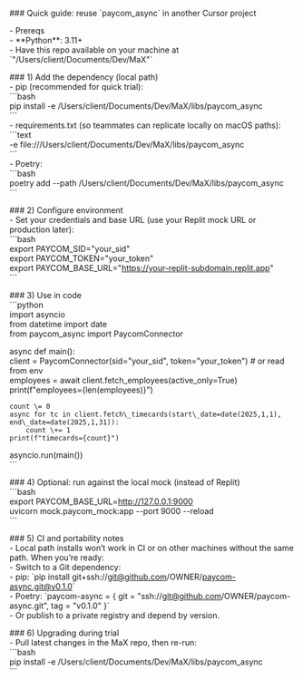 \#\#\# Quick guide: reuse \`paycom\_async\` in another Cursor project

\- Prereqs  
  \- \*\*Python\*\*: 3.11+  
  \- Have this repo available on your machine at \`"/Users/client/Documents/Dev/MaX"\`

\#\#\# 1\) Add the dependency (local path)  
\- pip (recommended for quick trial):  
\`\`\`bash  
pip install \-e /Users/client/Documents/Dev/MaX/libs/paycom\_async  
\`\`\`  
\- requirements.txt (so teammates can replicate locally on macOS paths):  
\`\`\`text  
\-e file:///Users/client/Documents/Dev/MaX/libs/paycom\_async  
\`\`\`  
\- Poetry:  
\`\`\`bash  
poetry add \--path /Users/client/Documents/Dev/MaX/libs/paycom\_async  
\`\`\`

\#\#\# 2\) Configure environment  
\- Set your credentials and base URL (use your Replit mock URL or production later):  
\`\`\`bash  
export PAYCOM\_SID="your\_sid"  
export PAYCOM\_TOKEN="your\_token"  
export PAYCOM\_BASE\_URL="https://your-replit-subdomain.replit.app"  
\`\`\`

\#\#\# 3\) Use in code  
\`\`\`python  
import asyncio  
from datetime import date  
from paycom\_async import PaycomConnector

async def main():  
    client \= PaycomConnector(sid="your\_sid", token="your\_token")  \# or read from env  
    employees \= await client.fetch\_employees(active\_only=True)  
    print(f"employees={len(employees)}")

    count \= 0  
    async for tc in client.fetch\_timecards(start\_date=date(2025,1,1), end\_date=date(2025,1,31)):  
        count \+= 1  
    print(f"timecards={count}")

asyncio.run(main())  
\`\`\`

\#\#\# 4\) Optional: run against the local mock (instead of Replit)  
\`\`\`bash  
export PAYCOM\_BASE\_URL=http://127.0.0.1:9000  
uvicorn mock.paycom\_mock:app \--port 9000 \--reload  
\`\`\`

\#\#\# 5\) CI and portability notes  
\- Local path installs won’t work in CI or on other machines without the same path. When you’re ready:  
  \- Switch to a Git dependency:  
    \- pip: \`pip install git+ssh://git@github.com/OWNER/paycom-async.git@v0.1.0\`  
    \- Poetry: \`paycom-async \= { git \= "ssh://git@github.com/OWNER/paycom-async.git", tag \= "v0.1.0" }\`  
  \- Or publish to a private registry and depend by version.

\#\#\# 6\) Upgrading during trial  
\- Pull latest changes in the MaX repo, then re-run:  
\`\`\`bash  
pip install \-e /Users/client/Documents/Dev/MaX/libs/paycom\_async  
\`\`\`  
